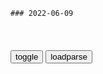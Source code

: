 ```tip
### 2022-06-09
```

<table id="tbc" style="white-space:pre-wrap">
</table>
<button onclick="toggleb()">toggle</button>
<button onclick="loadparse()">loadparse</button>
<br>
<!-- 🌸<br>🍅-　-🍑<hr>🍀 -->
<pre>
<textarea rows="30" cols="100" style="display: none" id="tar">

黑金：丁宗树开招待会，看见朝先哥脸都绿了，演技也杠杠的
https://mbd.baidu.com/newspage/data/videolanding?nid=sv_5018730415065492283&sourceFrom=pc_feedlist

从这一秒钟开始，退当。

无当无派，锅泰敏安。

<font size="1" style="color:#DCDCDC">2022-06-10</font>

迈克尔杰克逊45度倾斜，原来一百年前卓别林就表演过，太绝了！
https://mbd.baidu.com/newspage/data/videolanding?nid=sv_5472500101518138827&sourceFrom=pc_feedlist

<font size="1" style="color:#DCDCDC">2022-06-10</font>

抗美援朝，金日成见到彭德怀总司令，现场照片被拍下！
https://mbd.baidu.com/newspage/data/videolanding?nid=sv_210903916973565473&sourceFrom=pc_feedlist

彭德怀
18年后的1968年，他在被监禁候审中回忆了当时的情景，
我与j日成幸免被俘。

<font size="1" style="color:#DCDCDC">2022-06-10</font>

与mzd有关的流行词语:纸老虎、东风西风(组图)(6)——z新网
https://www.chinanews.com.cn/cul/2010/08-19/2478759.shtml

苏gzy指责zg说：“zg同志不是采取表现在‘全世界无产者联合起来’这一口号的阶级的、国际主义的态度，而是顽固地宣传没有阶级内容的‘东风压倒西风’的口号。”

<font size="1" style="color:#DCDCDC">2022-06-10</font>

东风，又见东风 - j放j报 - zgj网
http://www.81.cn/jfjbmap/content/2021-06/17/content_291786.htm

这句话出自《红楼梦》。m主x巧妙地将它用于评价世界形势，并做出了“东风一定压倒西风”的精妙论断。

<font size="1" style="color:#DCDCDC">2022-06-10</font>

石原莞尔游历终虢，萌发出可怕想法
https://mbd.baidu.com/newspage/data/videolanding?nid=sv_7731339357747808594&sourceFrom=pc_feedlist

石原亲眼目睹了当地的恶势力和井察是如何盘剥普通的终虢敏重的。

<font size="1" style="color:#DCDCDC">2022-09-08</font>

张作霖想摆脱日本控制，转而投靠英美，为自己招来杀身之祸
https://mbd.baidu.com/newspage/data/videolanding?nid=sv_16546227871760784519&sourceFrom=pc_feedlist

石原莞尔出了一本书世界最终战论，
主要论点是未来世界的冲突，将是东西方文明的冲突，而日本作为东方文明的代表，不可避免地要与代表西方文明的美国进行一场最终的战争，以决定人类射会今后的走向。

<font size="1" style="color:#DCDCDC">2022-06-10</font>

总体战（2005年j放j出版社出版的图书）_百度百科
https://baike.baidu.com/item/%E6%80%BB%E4%BD%93%E6%88%98/6967842

<font size="1" style="color:#DCDCDC">2022-06-10</font>

总体战（2016年gz科技大学出版社出版的图书）_百度百科
https://baike.baidu.com/item/%E6%80%BB%E4%BD%93%E6%88%98/61317492

<font size="1" style="color:#DCDCDC">2022-06-10</font>

超限战（是2005年zgs会出版社出版的图书）_百度百科
https://baike.baidu.com/item/%E8%B6%85%E9%99%90%E6%88%98/57160757#viewPageContent

ql，
主要作品有《末日之门》、《灵旗》、

<font size="1" style="color:#DCDCDC">2022-06-10</font>

第三部："天才异类"参谋石原莞尔_网易新闻
https://www.163.com/news/article/5MNL6EE000011HJ4.html

<font size="1" style="color:#DCDCDC">2022-06-10</font>

此人比石原莞尔危险，比东条英机强势！幸好被日本人自己干掉_网易订阅
https://www.163.com/dy/article/CS85L34O0523H9DV.html

永田铁山在德国期间，逐渐形成了g家总动员体z的想法，回到日本之后，他提出了“g家总动员意见书”，被称赞为比德国鲁登道夫将军总体战论更精彩。

<font size="1" style="color:#DCDCDC">2022-06-10</font>

西班牙内战影像，在希特勒帮助下，独裁者佛朗哥获得胜利
https://mbd.baidu.com/newspage/data/videolanding?nid=sv_18419215925420324602&sourceFrom=pc_feedlist

希特勒曾明确表示，gc主义是法西斯主义最大的敌人。

西班牙g和z府获得的最大外援，并非来自某个g家，而是来自国际志愿者。志愿者组成的武装被称为国际旅，主要成员是三万名美英法德左翼人士。

英法两国在真正的压力面前，根本毫无作为。

<font size="1" style="color:#DCDCDC">2022-06-10</font>

j放j集群伞降，大装甲车直接从运-20往下扔，场面难得一见！
https://mbd.baidu.com/newspage/data/videolanding?nid=sv_8308516107190322982&sourceFrom=pc_feedlist

<font size="1" style="color:#DCDCDC">2022-06-10</font>

j放j空j一架“歼-7”战斗机失事：2名群z受伤，1名遇难，飞行员跳伞成功
https://xw.qq.com/amphtml/20220609A0DNIO00

<font size="1" style="color:#DCDCDC">2022-06-10</font>

e罗斯制裁拜登，杀伤力多强？
https://export.shobserver.com/baijiahao/html/462066.html

<font size="1" style="color:#DCDCDC">2022-06-10</font>

泽连斯基签署总统令 对普j等35人实施制裁,g际,g际s会,好看视频
https://haokan.baidu.com/v?vid=4011017155826254743&pd=bjh&fr=bjhauthor&type=video

h上月伦4J
我情不自禁笑出了眼泪

b度网友be6f2ab
不知天高地厚

y浓988
垂死挣扎，剧本都快到大结局了！

n海eEqV8
没有任何意义！

<font size="1" style="color:#DCDCDC">2022-06-10</font>

王宝钏独守寒窑18年，换来18天皇后，她死后薛平贵长舒一口气`龘龘囗`
https://mbd.baidu.com/newspage/data/landingsuper?context=%7B%22nid%22%3A%22news_8700196796110154893%22%7D&n_type=-1&p_from=-1

好多人都把王宝钏和薛平贵的故事当做凄美的爱情故事来看，但是我认为，他们的故事却是一场爱情悲剧。

羞愧之下，薛平贵只身回国寻找发妻王宝钏，只不过，在寒窑前见到的不再是那个风姿绰约、光鲜亮丽的王宝钏，18年的艰苦生活使王宝钏模样大变。

风霜发，头上盘，迂回皱，布衰颜，百色袄，搭在肩，十指手，爬满茧，佝偻身形蹒跚步，怎似得十八年前花样年。

王宝钏并没有和薛平贵继续幸福生活，她在被封为皇后的第18天便撒手人寰。有人说这是弥补她苦守寒窑18年，也有人说是因为王宝钏曾经梦过薛平贵称帝共走了18步。

《人间失格》里面有一句话“无论谁对谁太过热情，就增加了自己不被珍惜的概率”。

起初薛平贵是被动地接受了王宝钏，后来又迫于无奈接受了代战，他从来都没有主动追求过什么。

当见到正脸之后，心里不免大失所望，“不如当年彩楼前”，并且心想“如果她还为我守节，我就认她，如果她已经失节，我就杀了她，再去见代战公主”。

在确认王宝钏确实为自己守节之后，还不忘让她“用镜子照照自己的样子”。

<font size="1" style="color:#DCDCDC">2022-06-10</font>

一只猴子16万元！多家龙头药企“囤猴”，价格4年飙涨10倍
https://baijiahao.baidu.com/s?id=1735147348608432861

<font size="1" style="color:#DCDCDC">2022-06-10</font>

考前大熊猫考后变流浪猫？儿子高考结束 亲妈安排剩菜大杂烩
https://baijiahao.baidu.com/s?id=1735226685327025990&wfr=spider&for=pc

<font size="1" style="color:#DCDCDC">2022-06-10</font>

儿子高考结束 亲妈安排剩菜大杂烩引围观：网友直呼考试前后差别太大了-新闻频道-和讯网
http://news.hexun.com/2022-06-10/206123078.html

<font size="1" style="color:#DCDCDC">2022-06-10</font>

通过frp中转的远程控制及安全设置 « 永远的wing - wing's forever, wing's my love.
https://www.wingwy.com/archives/2020_10_69570.html

2019年开始teamviewer软件被国内某公司代理了，老是弹出窗口要购买商业版，而且价格不便宜，于是果断抛弃。

<font size="1" style="color:#DCDCDC">2022-06-10</font>

这两年时间，为什么乞丐突然“消失”了？3大原因让大家看清真相
https://mbd.baidu.com/newspage/data/landingsuper?context=%7B%22nid%22%3A%22news_10060240294198394667%22%7D&n_type=-1&p_from=-1

<font size="1" style="color:#DCDCDC">2022-06-10</font>

NTFS、REFS两种文件系统详细对比 - 知乎
https://zhuanlan.zhihu.com/p/144682770

<font size="1" style="color:#DCDCDC">2022-06-10</font>

Win11专业版密钥！(含家庭转专业方法) - 哔哩哔哩
https://www.bilibili.com/read/cv16771849

<font size="1" style="color:#DCDCDC">2022-06-10</font>

win11密钥在哪_win10升级win11密钥激活码永久版－系统城
http://www.xitongcheng.com/jiaocheng/win11_article_72761.html

<font size="1" style="color:#DCDCDC">2022-06-10</font>

可以升级win11的产品密钥 Windows11最新激活密钥大全_笨笨下载
http://www.benbenyouxi.com/wenzhang/jihuo/7697.html

<font size="1" style="color:#DCDCDC">2022-06-10</font>

PENetwork_x64
IQI9_PE专用单文件_v9.856_x64

潜伏：薄薄一张纸，上面的字间谍都认识，组合一下毁天灭地
https://mbd.baidu.com/newspage/data/videolanding?nid=sv_2919836277420989458&sourceFrom=pc_feedlist

妥了，保证比黑市买进价还高，这是三百五十美元。
　以后你就帮着我做，我不会亏待你的。

<font size="1" style="color:#DCDCDC">2022-06-10</font>

帝国不允许这种牛人存在，所以，他死在32岁那年
https://mbd.baidu.com/newspage/data/landingsuper?context=%7B%22nid%22%3A%22news_9900984139511260489%22%7D&n_type=-1&p_from=-1

<font size="1" style="color:#DCDCDC">2022-06-10</font>

搞笑没想到系列，喷这么多发胶，头发是不是已经硬成石头了
https://mbd.baidu.com/newspage/data/videolanding?nid=sv_18261335738871336921&sourceFrom=rec

解决吵闹的女人，再继续打。

<font size="1" style="color:#DCDCDC">2022-06-10</font>

1949年，石原莞尔死于尿毒症，得病缘由只能说是咎由自取！,综艺,综艺综合,好看视频
https://haokan.baidu.com/v?vid=3431526969062583242

他用相机拍摄留存下来的九一八事变照片，正是他两个gj拖入战争深渊的罪证。石原莞尔这样的关东军参谋，是货真价实的战犯。
https://f7.baidu.com/it/u=4227465387,3258299401&fm=222.jpg

<font size="1" style="color:#DCDCDC">2022-06-10</font>

美媒爆白宫“离职潮”，拜登助手急忙澄清：与总统支持率低无关
https://mbd.baidu.com/newspage/data/landingsuper?context=%7B%22nid%22%3A%22news_9376744734839345220%22%7D&n_type=-1&p_from=-1

z栋TT
每天在谎言的环境中，一些人待不下去，也是正常的

<font size="1" style="color:#DCDCDC">2022-06-09</font>

y视为什么那么多优秀主持人离职？？ ? - 知乎
https://www.zhihu.com/question/34244206/answer/2410159083

<font size="1" style="color:#DCDCDC">2022-06-09</font>

8位从y视离职的男主持，有人去世，有人60岁未婚，任职最长32年
https://baijiahao.baidu.com/s?id=1724169793448084039&wfr=spider&for=pc

<font size="1" style="color:#DCDCDC">2022-06-09</font>

Surface 恢复映像下载
https://support.microsoft.com/zh-cn/surface-recovery-image

SurfacePro_BMR_10.3.5.0.zip

<font size="1" style="color:#DCDCDC">2022-06-09</font>

Demo丨GitHub Codespaces，云上开发完整项目_环境_配置_管理
http://news.sohu.com/a/533524791_791833

<font size="1" style="color:#DCDCDC">2022-06-09</font>

主角团灭，反派却活了下来，这是一部重新定义二五仔的电影
https://mbd.baidu.com/newspage/data/videolanding?nid=sv_2518754767457021697&sourceFrom=pc_feedlist

核心思想就一个，宜将剩勇追穷寇，不可沽名学霸王。说人话就是趁你病要你命。

<font size="1" style="color:#DCDCDC">2022-06-09</font>

c鲜普通家庭的一顿午饭，丰盛堪比盛宴？充斥讽刺的c鲜纪录片
https://mbd.baidu.com/newspage/data/videolanding?nid=sv_4545222314058855146&sourceFrom=pc_feedlist

对于c鲜rm而言，他们早已习惯这样的生活，并且自幼的教育也让他们感恩如今的一切。

<font size="1" style="color:#DCDCDC">2022-06-09</font>

河北省委s记nyf：把疫情防控作为当前压倒一切的z治任务 落实落实再落实-g际在线
http://hebei.cri.cn/n/20220526/7cd3ab40-3e59-2366-e99b-9a153ea95911.html

<font size="1" style="color:#DCDCDC">2022-06-09</font>

安德烈·瓦索耶维奇：将科学与医学z治化是对文明的背叛
https://mbd.baidu.com/newspage/data/landingsuper?context=%7B%22nid%22%3A%22news_9586264118656588073%22%7D&n_type=-1&p_from=-1

<font size="1" style="color:#DCDCDC">2022-06-09</font>

莫斯科近在眼前，希特勒却突然调转枪口，手下将领气疯了！
https://mbd.baidu.com/newspage/data/videolanding?nid=sv_7711715188861591953&sourceFrom=pc_feedlist

希特勒坚持自己的意见，德g陆军哪能说服他啊，最高统帅一言九鼎。

<font size="1" style="color:#DCDCDC">2022-06-09</font>

zg小米向印度捐赠1000个氧气瓶！莫迪总理承认：供氧遭遇大危机
https://baijiahao.baidu.com/s?id=1697889927596317791&wfr=spider&for=pc

b度网友93fc48fc3b
果然是印度的小米，卖手机都是g内补贴国外，非常给力的企业

<font size="1" style="color:#DCDCDC">2022-07-06</font>

印度“雁过拔毛”，500多家zx企遭调查，小米等公司为何不撤走？
https://mbd.baidu.com/newspage/data/landingsuper?context=%7B%22nid%22%3A%22news_8491122113028120116%22%7D&n_type=-1&p_from=-1

1，印度因xz印边境争端对xz企打击报复；
2，印度为实现“印度制造”而采取地方保护主义；
3，印度营商环境恶劣，对z企采取“雁过拔毛”手段屡见不鲜；
4，印度对华贸易存在巨大逆差，印度需要从其他地方“薅羊毛”补上这个“大窟窿”。

<font size="1" style="color:#DCDCDC">2022-06-09</font>

印度在全g44处突击搜查z企，vivo回应
https://baijiahao.baidu.com/s?id=1737554963651262398&wfr=spider&for=pc

<font size="1" style="color:#DCDCDC">2022-07-06</font>

【乱收费】赵本山范伟讽刺s会乱收费现象 本山老师经典女性形象爆笑登场_哔哩哔哩_bilibili
https://www.bilibili.com/video/av766134542

<font size="1" style="color:#DCDCDC">2022-06-09</font>

“东北化”，正在全g蔓延 -ZAKER新闻
http://www.myzaker.com/article/624115c38e9f0926427424c3/

<font size="1" style="color:#DCDCDC">2022-06-09</font>

相声《蛤蟆曲》，王平形容李嘉存形象，真是句句扎心_新浪新闻
https://k.sina.com.cn/article_6431400395_m17f5761cb00100r1yd.html?sudaref=www.baidu.com&display=0&retcode=0#/

<font size="1" style="color:#DCDCDC">2022-06-09</font>

听z企负责人讲印度“恶意s查”：他们查不到问题，但每次都要钱！
https://mbd.baidu.com/newspage/data/landingsuper?context=%7B%22nid%22%3A%22news_8859078309412344091%22%7D&n_type=-1&p_from=-1

<font size="1" style="color:#DCDCDC">2022-06-09</font>

</textarea>
</pre>
<!-- 🍀<br>🍑-　-🍅<hr>🌸 -->

```note
```

<link
  rel="stylesheet"
  href="https://cdn.jsdelivr.net/npm/@fancyapps/ui/dist/fancybox.css"
/>
<script src="https://cdn.jsdelivr.net/npm/@fancyapps/ui@4.0/dist/fancybox.umd.js"></script>

<script type="text/javascript">

var __urlRegex = /(\b(https?|ftp|file):\/\/[-A-Z0-9+&@#\/%?=~_|!:,.;]*[-A-Z0-9+&@#\/%=~_|])/ig;
var __imgRegex = /\.(?:jpe?g|gif|png|webp)$/i;

loadparse();

function parseURL($string){

    var exp = __urlRegex;
    return $string.replace(exp,function(match){
            __imgRegex.lastIndex=0;
            if(__imgRegex.test(match)){
                return '<a data-fancybox="gallery" href="' + match.replace("/p=700", "")
                 + '"><img src="' + match.replace("/p=700", "/p=160x200")+'" width="64"></a>';
            }
            else{
                return '<a href="' + match + '" target="_blank">' + match + '</a>';
            }
        }
    );
}

function loadparse() {
  tbc.innerHTML = parseURL(tar.value);
}

function toggleb() {
  var x = document.getElementById("tar");
  if (x.style.display === "none") {
    x.style.display = "";
  } else {
    x.style.display = "none";
  }
}

</script>
